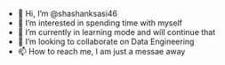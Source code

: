 - 👋 Hi, I’m @shashanksasi46
- 👀 I’m interested in spending time with myself
- 🌱 I’m currently in learning mode and will continue that
- 💞️ I’m looking to collaborate on Data Engineering
- 📫 How to reach me, I am just a messae away

<!---
shashanksasi46/shashanksasi46 is a ✨ special ✨ repository because its `README.md` (this file) appears on your GitHub profile.
You can click the Preview link to take a look at your changes.
--->
